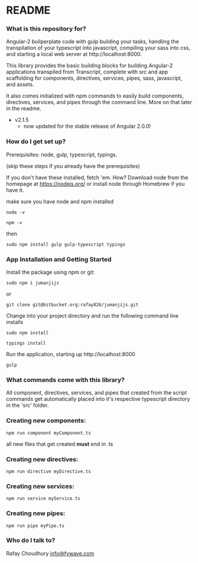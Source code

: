# README #

### What is this repository for? ###

Angular-2 boilperplate code with gulp building your tasks, handling the transpilation of your typescript into javascript, compiling your sass into css, and starting a local web server at http://localhost:8000. 

This library provides the basic building blocks for building Angular-2 applications transpiled from Transcript, complete with src and app scaffolding for components, directives, services, pipes, sass, javascript, and assets. 

It also comes initialized with npm commands to easily build components, directives, services, and pipes through the command line. More on that later in the readme.

* v2.1.5
    - now updated for the stable release of Angular 2.0.0!

### How do I get set up? ###

Prerequisites: node, gulp, typescript, typings.

(skip these steps if you already have the prerequisites)

If you don't have these installed, fetch 'em. 
How? Download node from the homepage at https://nodejs.org/ or install node through Homebrew if you have it. 

make sure you have node and npm installed
```
node -v
```
```
npm -v
```
then
```
sudo npm install gulp gulp-typescript typings
```

### App Installation and Getting Started ###
Install the package using npm or git:
```
sudo npm i jumanjijs
```
or
```
git clone git@bitbucket.org:rafay826/jumanjijs.git
```
Change into your project directory and run the following command line installs
```
sudo npm install
```
```
typings install
```
Run the application, starting up http://localhost:8000
```
gulp
```

### What commands come with this library? ###

All component, directives, services, and pipes that created from the script commands get automatically placed into it's respective typescript directory in the 'src' folder.

### Creating new components: ###
```
npm run component myComponent.ts
```
all new files that get created **must** end in .ts

### Creating new directives: ###
```
npm run directive myDirective.ts
```

### Creating new services: ###
```
npm run service myService.ts
```

### Creating new pipes: ###
```
npm run pipe myPipe.ts
```

### Who do I talk to? ###

Rafay Choudhury
info@fywave.com